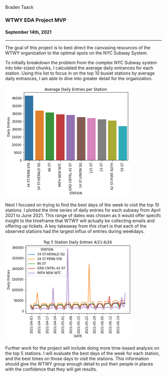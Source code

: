 Braden Taack
### WTWY EDA Project MVP
#### September 14th, 2021
___
  
The goal of this project is to best direct the canvasing resources of the WTWY organization to the optimal spots on the NYC Subway System. 

To initially breakdown the problem from the complex NYC Subway system into bite-sized chunks, I calculated the average daily entrances for each station. Using this list to focus in on the top 10 busiet stations by average daily entrances, I am able to dive into greater detail for the organization. 

![](top_10.png)

Next I focused on trying to find the best days of the week to visit the top 10 stations. I plotted the time series of daily entries for each subway from April 2021 to June 2021. This range of dates was chosen as it would offer specifc insight to the timeframe that WTWY will actually be collecting emails and offering up tickets. A key takeaway from this chart is that each of the observed stations had the largest influx of entries during weekdays. 

![](time_series_2.png)


Further work for the project will include doing more time-based analysis on the top 5 stations. I will evaluate the best days of the week for each station, and the best times on those days to visit the stations. This information should give the WTWY group enough detail to put their people in places with the confidence that they will get results. 
